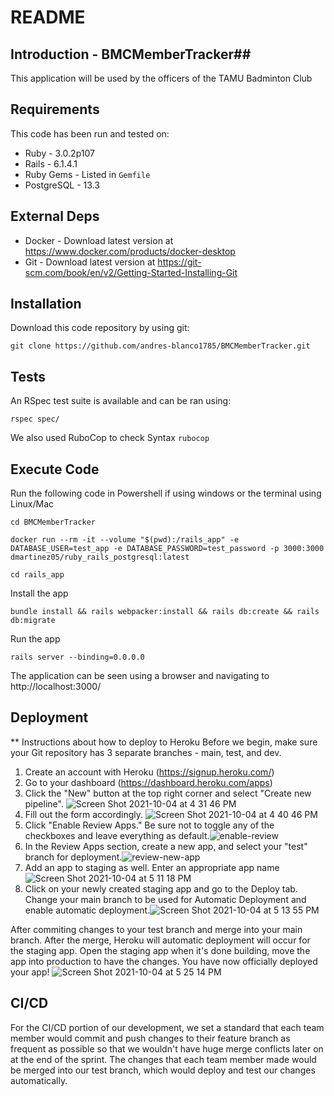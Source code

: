 # README

## Introduction - BMCMemberTracker##

This application will be used by the officers of the TAMU Badminton Club

## Requirements ##

This code has been run and tested on:

* Ruby - 3.0.2p107
* Rails - 6.1.4.1
* Ruby Gems - Listed in `Gemfile`
* PostgreSQL - 13.3

## External Deps  ##

* Docker - Download latest version at https://www.docker.com/products/docker-desktop
* Git - Download latest version at https://git-scm.com/book/en/v2/Getting-Started-Installing-Git

## Installation ##

Download this code repository by using git:

 `git clone https://github.com/andres-blanco1785/BMCMemberTracker.git`


## Tests ##

An RSpec test suite is available and can be ran using:

  `rspec spec/`
  
We also used RuboCop to check Syntax
  `rubocop`

## Execute Code ##

Run the following code in Powershell if using windows or the terminal using Linux/Mac

  `cd BMCMemberTracker`

  `docker run --rm -it --volume "$(pwd):/rails_app" -e DATABASE_USER=test_app -e DATABASE_PASSWORD=test_password -p 3000:3000 dmartinez05/ruby_rails_postgresql:latest`

  `cd rails_app`

Install the app

  `bundle install && rails webpacker:install && rails db:create && rails db:migrate`

Run the app

   `rails server --binding=0.0.0.0`

The application can be seen using a browser and navigating to http://localhost:3000/

## Deployment ##

** Instructions about how to deploy to Heroku
Before we begin, make sure your Git repository has 3 separate branches - main, test, and dev.
1. Create an account with Heroku (https://signup.heroku.com/)
2. Go to your dashboard (https://dashboard.heroku.com/apps)
3. Click the "New" button at the top right corner and select "Create new pipeline".
![Screen Shot 2021-10-04 at 4 31 46 PM](https://user-images.githubusercontent.com/53985591/135927652-a677b370-f1ff-4efa-84bf-daf6d2717504.png)
4. Fill out the form accordingly. 
![Screen Shot 2021-10-04 at 4 40 46 PM](https://user-images.githubusercontent.com/53985591/135928614-3e03f436-025a-49c0-83aa-4b3a6269ed24.png)
5. Click "Enable Review Apps." Be sure not to toggle any of the checkboxes and leave everything as default.![enable-review](https://user-images.githubusercontent.com/53985591/135931428-ca6d1af3-5b4c-41e8-aeaf-01315ea39fde.png)
6. In the Review Apps section, create a new app, and select your "test" branch for deployment.![review-new-app](https://user-images.githubusercontent.com/53985591/135931436-c210f31c-a7c5-4a07-af9a-349dcc07ca60.png)
7. Add an app to staging as well. Enter an appropriate app name
![Screen Shot 2021-10-04 at 5 11 18 PM](https://user-images.githubusercontent.com/53985591/135931711-12c2e75e-a70e-4784-8360-cad9715ba1c9.png)
8. Click on your newly created staging app and go to the Deploy tab. Change your main branch to be used for Automatic Deployment and enable automatic deployment.![Screen Shot 2021-10-04 at 5 13 55 PM](https://user-images.githubusercontent.com/53985591/135931949-df5e5366-8de2-406d-ac72-e3949a2d707e.png)

After commiting changes to your test branch and merge into your main branch. After the merge, Heroku will automatic deployment will occur for the staging app. Open the staging app when it's done building, move the app into production to have the changes. You have now officially deployed your app! ![Screen Shot 2021-10-04 at 5 25 14 PM](https://user-images.githubusercontent.com/53985591/135932952-32d54ebe-735e-40a2-97bb-192d2c6baa9c.png)


## CI/CD ##

For the CI/CD portion of our development, we set a standard that each team member would commit and push changes to their feature branch as frequent as possible so that we wouldn't have huge merge conflicts later on at the end of the sprint. The changes that each team member made would be merged into our test branch, which would deploy and test our changes automatically.
